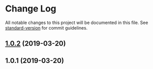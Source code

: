 # Change Log

All notable changes to this project will be documented in this file. See [standard-version](https://github.com/conventional-changelog/standard-version) for commit guidelines.

## [1.0.2](https://github.com/xiaolei/ic-single/compare/v1.0.1...v1.0.2) (2019-03-20)



<a name="1.0.1"></a>
## 1.0.1 (2019-03-20)
